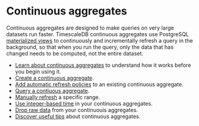 # Continuous aggregates
Continuous aggregates are designed to make queries on very large datasets run
faster. TimescaleDB continuous aggregates use
PostgreSQL [materialized views][postgres-materialized-views] to continuously and
incrementally refresh a query in the background, so that when you run the query,
only the data that has changed needs to be computed, not the entire dataset.

*   [Learn about continuous aggregates][about-caggs] to understand how it works
    before you begin using it.
*   [Create a continuous aggregate][cagg-create].
*   [Add automatic refresh policies][cagg-autorefresh] to an existing continuous aggregate.
*   [Query a contiuous aggregate][cagg-query].
*   [Manually refresh][cagg-manual-refresh] a specific range.
*   [Use integer-based time][cagg-integer-time] in your continuous aggregates.
*   [Drop raw data][cagg-drop-raw] from your continuouis aggregates.
*   [Discover useful tips][cagg-best-practice] about continuous aggregates.


[postgres-materialized-views]: https://www.postgresql.org/docs/current/rules-materializedviews.html
[about-caggs]: /how-to-guides/continuous-aggregates/about-continuous-aggregates
[cagg-create]: /how-to-guides/continuous-aggregates/create-a-continuous-aggregate
[cagg-autorefresh]: /how-to-guides/continuous-aggregates/adding-automatic-refresh-policies
[cagg-query]: /how-to-guides/continuous-aggregates/query-a-continuous-aggregate
[cagg-manual-refresh]: /how-to-guides/continuous-aggregates/manually-refresh-specific-ranges
[cagg-integer-time]: /how-to-guides/continuous-aggregates/integer-based-time
[cagg-drop-raw]: /how-to-guides/continuous-aggregates/drop-raw-data
[cagg-best-practice]: /how-to-guides/continuous-aggregates/best-practices
